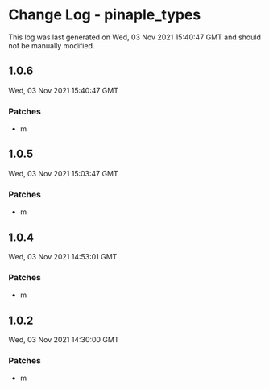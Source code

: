# Change Log - pinaple_types

This log was last generated on Wed, 03 Nov 2021 15:40:47 GMT and should not be manually modified.

## 1.0.6
Wed, 03 Nov 2021 15:40:47 GMT

### Patches

- m

## 1.0.5
Wed, 03 Nov 2021 15:03:47 GMT

### Patches

- m

## 1.0.4
Wed, 03 Nov 2021 14:53:01 GMT

### Patches

- m

## 1.0.2
Wed, 03 Nov 2021 14:30:00 GMT

### Patches

- m


